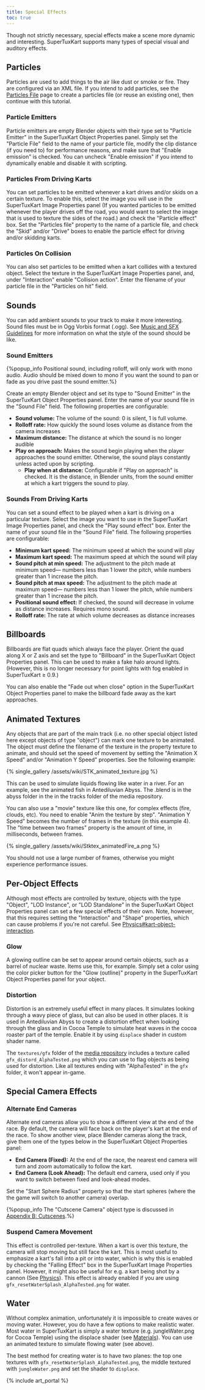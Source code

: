 ```yaml
---
title: Special Effects
toc: true
---
```

Though not strictly necessary, special effects make a scene more dynamic and interesting. SuperTuxKart supports many types of special visual and auditory effects.

## Particles

Particles are used to add things to the air like dust or smoke or fire. They are configured via an XML file. If you intend to add particles, see the [Particles File](Particles_File) page to create a particles file (or reuse an existing one), then continue with this tutorial.

### Particle Emitters

Particle emitters are empty Blender objects with their type set to "Particle Emitter" in the SuperTuxKart Object Properties panel. Simply set the "Particle File" field to the name of your particle file, modify the clip distance (if you need to) for performance reasons, and make sure that "Enable emission" is checked. You can uncheck "Enable emission" if you intend to dynamically enable and disable it with scripting.

### Particles From Driving Karts

You can set particles to be emitted whenever a kart drives and/or skids on a certain texture. To enable this, select the image you will use in the SuperTuxKart Image Properties panel (If you wanted particles to be emitted whenever the player drives off the road, you would want to select the image that is used to texture the sides of the road.) and check the "Particle effect" box. Set the "Particles file" property to the name of a particle file, and check the "Skid" and/or "Drive" boxes to enable the particle effect for driving and/or skidding karts.

### Particles On Collision

You can also set particles to be emitted when a kart collides with a textured object. Select the texture in the SuperTuxKart Image Properties panel, and, under "Interaction" enable "Collision action". Enter the filename of your particle file in the "Particles on hit" field.

## Sounds

You can add ambient sounds to your track to make it more interesting. Sound files must be in Ogg Vorbis format (.ogg). See [Music and SFX Guidelines](Music_and_SFX_Guidelines) for more information on what the style of the sound should be like.

### Sound Emitters

{%popup_info Positional sound, including rolloff, will only work with mono audio. Audio should be mixed down to mono if you want the sound to pan or fade as you drive past the sound emitter.%}

Create an empty Blender object and set its type to "Sound Emitter" in the SuperTuxKart Object Properties panel. Enter the name of your sound file in the "Sound File" field. The following properties are configurable:

* **Sound volume:** The volume of the sound: 0 is silent, 1 is full volume.
* **Rolloff rate:** How quickly the sound loses volume as distance from the camera increases
* **Maximum distance:** The distance at which the sound is no longer audible
* **Play on approach:** Makes the sound begin playing when the player approaches the sound emitter. Otherwise, the sound plays constantly unless acted upon by scripting.
    * **Play when at distance:** Configurable if "Play on approach" is checked. It is the distance, in Blender units, from the sound emitter at which a kart triggers the sound to play.

### Sounds From Driving Karts

You can set a sound effect to be played when a kart is driving on a particular texture. Select the image you want to use in the SuperTuxKart Image Properties panel, and check the "Play sound effect" box. Enter the name of your sound file in the "Sound File" field. The following properties are configurable:

* **Minimum kart speed:** The minimum speed at which the sound will play
* **Maximum kart speed:** The maximum speed at which the sound will play
* **Sound pitch at min speed:** The adjustment to the pitch made at minimum speed— numbers less than 1 lower the pitch, while numbers greater than 1 increase the pitch.
* **Sound pitch at max speed:** The adjustment to the pitch made at maximum speed— numbers less than 1 lower the pitch, while numbers greater than 1 increase the pitch.
* **Positional sound effect:** If checked, the sound will decrease in volume as distance increases. Requires mono sound.
* **Rolloff rate:** The rate at which volume decreases as distance increases

## Billboards

Billboards are flat quads which always face the player. Orient the quad along X or Z axis and set the type to "Billboard" in the SuperTuxKart Object Properties panel. This can be used to make a fake halo around lights. (However, this is no longer necessary for point lights with fog enabled in SuperTuxKart ≥ 0.9.)

You can also enable the "Fade out when close" option in the SuperTuxKart Object Properties panel to make the billboard fade away as the kart approaches.

## Animated Textures

Any objects that are part of the main track (i.e. no other special object listed here except objects of type "object") can mark one texture to be animated. The object must define the filename of the texture in the property texture to animate, and should set the speed of movement by setting the "Animation X Speed" and/or "Animation Y Speed" properties. See the following example:

{% single_gallery /assets/wiki/STK_animated_texture.jpg %}

This can be used to simulate liquids flowing like water in a river. For an example, see the animated fish in Antediluvian Abyss. The .blend is in the abyss folder in the in the tracks folder of the media repository.

You can also use a "movie" texture like this one, for complex effects (fire, clouds, etc). You need to enable "Anim the texture by step". "Animation Y Speed" becomes the number of frames in the texture (in this example 4). The "time between two frames" property is the amount of time, in milliseconds, between frames.

{% single_gallery /assets/wiki/Stktex_animatedFire_a.png %}

You should not use a large number of frames, otherwise you might experience performance issues.

## Per-Object Effects

Although most effects are controlled by texture, objects with the type "Object", "LOD Instance", or "LOD Standalone" in the SuperTuxKart Object Properties panel can set a few special effects of their own. Note, however, that this requires setting the "Interaction" and "Shape" properties, which can cause problems if you're not careful. See [Physics\#kart-object-interaction](Physics#kart-object-interaction).

### Glow

A glowing outline can be set to appear around certain objects, such as a barrel of nuclear waste. Items use this, for example. Simply set a color using the color picker button for the "Glow (outline)" property in the SuperTuxKart Object Properties panel for your object.

### Distortion

Distortion is an extremely useful effect in many places. It simulates looking through a wavy piece of glass, but can also be used in other places. It is used in Antediluvian Abyss to create a distortion effect when looking through the glass and in Cocoa Temple to simulate heat waves in the cocoa roaster part of the temple. Enable it by using `displace` shader in custom shader name.

The `textures/gfx` folder of the [media repository](Media_Repo) includes a texture called `gfx_distord_AlphaTested.png` which you can use to flag objects as being used for distortion. Like all textures ending with "AlphaTested" in the `gfx` folder, it won't appear in-game.

## Special Camera Effects

### Alternate End Cameras

Alternate end cameras allow you to show a different view at the end of the race. By default, the camera will face back on the player's kart at the end of the race. To show another view, place Blender cameras along the track, give them one of the types below in the SuperTuxKart Object Properties panel:

* **End Camera (Fixed):** At the end of the race, the nearest end camera will turn and zoom automatically to follow the kart.
* **End Camera (Look Ahead):** The default end camera, used only if you want to switch between fixed and look-ahead modes.

Set the "Start Sphere Radius" property so that the start spheres (where the the game will switch to another camera) overlap.

{%popup_info The "Cutscene Camera" object type is discussed in [Appendix B: Cutscenes](Cutscenes).%}

### Suspend Camera Movement

This effect is controlled per-texture. When a kart is over this texture, the camera will stop moving but still face the kart. This is most useful to emphasize a kart's fall into a pit or into water, which is why this is enabled by checking the "Falling Effect" box in the SuperTuxKart Image Properties panel. However, it might also be useful for e.g. a kart being shot by a cannon (See [Physics](Physics)). This effect is already enabled if you are using `gfx_resetWaterSplash_AlphaTested.png` for water.

## Water

Without complex animation, unfortunately it is impossible to create waves or moving water. However, you do have a few options to make realistic water. Most water in SuperTuxKart is simply a water texture (e.g. jungleWater.png for Cocoa Temple) using the displace shader (see [Materials](Materials)). You can use an animated texture to simulate flowing water (see above).

The best method for creating water is to have two planes: the top one textures with `gfx_resetWaterSplash_AlphaTested.png`, the middle textured with `jungleWater.png` and set the shader to `displace`.

{% include art_portal %}
